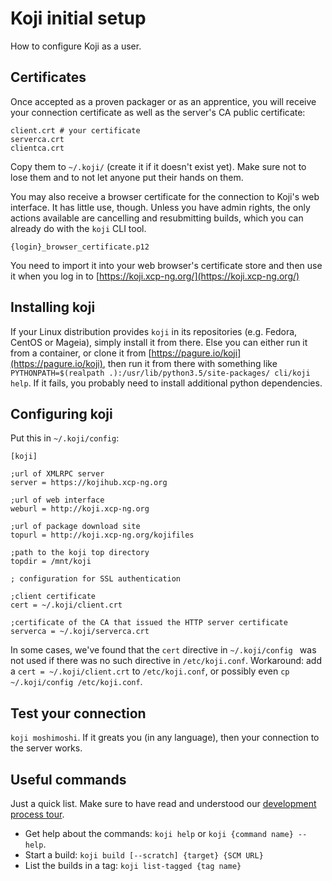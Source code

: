 # Koji initial setup

How to configure Koji as a user.

## Certificates

Once accepted as a proven packager or as an apprentice, you will receive your connection certificate as well as the server's CA public certificate:

```
client.crt # your certificate
serverca.crt
clientca.crt
```

Copy them to `~/.koji/` (create it if it doesn't exist yet).
Make sure not to lose them and to not let anyone put their hands on them.

You may also receive a browser certificate for the connection to Koji's web interface. It has little use, though. Unless you have admin rights, the only actions available are cancelling and resubmitting builds, which you can already do with the `koji` CLI tool.
```
{login}_browser_certificate.p12
```
You need to import it into your web browser's certificate store and then use it when you log in to [https://koji.xcp-ng.org/](https://koji.xcp-ng.org/)

## Installing koji
If your Linux distribution provides `koji` in its repositories (e.g. Fedora, CentOS or Mageia), simply install it from there. Else you can either run it from a container, or clone it from [https://pagure.io/koji](https://pagure.io/koji), then run it from there with something like `PYTHONPATH=$(realpath .):/usr/lib/python3.5/site-packages/ cli/koji help`. If it fails, you probably need to install additional python dependencies.

## Configuring koji
Put this in `~/.koji/config`:
```
[koji]

;url of XMLRPC server
server = https://kojihub.xcp-ng.org

;url of web interface
weburl = http://koji.xcp-ng.org

;url of package download site
topurl = http://koji.xcp-ng.org/kojifiles

;path to the koji top directory
topdir = /mnt/koji

; configuration for SSL authentication

;client certificate
cert = ~/.koji/client.crt

;certificate of the CA that issued the HTTP server certificate
serverca = ~/.koji/serverca.crt
```

In some cases, we've found that the `cert` directive in `~/.koji/config ` was not used if there was no such directive in `/etc/koji.conf`. Workaround: add a `cert = ~/.koji/client.crt` to `/etc/koji.conf`, or possibly even `cp ~/.koji/config /etc/koji.conf`.

## Test your connection
`koji moshimoshi`. If it greats you (in any language), then your connection to the server works.

## Useful commands

Just a quick list. Make sure to have read and understood our [development process tour](../../../category/development-process).

* Get help about the commands: `koji help` or `koji {command name} --help`.
* Start a build: `koji build [--scratch] {target} {SCM URL}`
* List the builds in a tag: `koji list-tagged {tag name}`
